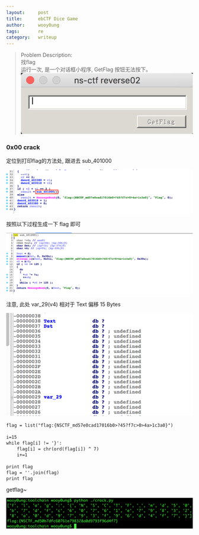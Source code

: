 ```yaml
---
layout:     post
title:      ebCTF Dice Game
author:     wooy0ung
tags: 		re
category:  	writeup
---
```



>Problem Description:  
>找flag  
>运行一次, 是一个对话框小程序, GetFlag 按钮无法按下。  
![](/assets/img/writeup/re/2017-09-16-ebctf-seek-flag/0x00.png)
<!-- more -->


### 0x00 crack

定位到打印flag的方法处, 跟进去 sub_401000

![](/assets/img/writeup/re/2017-09-16-ebctf-seek-flag/0x01.png)

按照以下过程生成一下 flag 即可

![](/assets/img/writeup/re/2017-09-16-ebctf-seek-flag/0x02.png)

注意, 此处 var_29(v4) 相对于 Text 偏移 15 Bytes

![](/assets/img/writeup/re/2017-09-16-ebctf-seek-flag/0x03.png)

```
flag = list("flag:{NSCTF_md57e0cad17016b0>?45?f7c>0>4a>1c3a0}")

i=15
while flag[i] != '}':
	flag[i] = chr(ord(flag[i]) ^ 7)
	i+=1

print flag
flag = ''.join(flag)
print flag
```

getflag~

![](/assets/img/writeup/re/2017-09-16-ebctf-seek-flag/0x04.png)